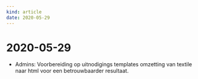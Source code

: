 ```yaml
---
kind: article
date: 2020-05-29
---
```


# 2020-05-29

* Admins: Voorbereiding op uitnodigings templates omzetting van textile naar html voor een betrouwbaarder resultaat.
